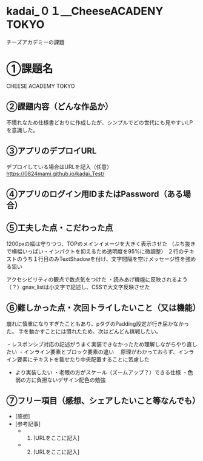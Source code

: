 # kadai_０１＿CheeseACADENY TOKYO
チーズアカデミーの課題

# ①課題名
  CHEESE ACADEMY TOKYO

## ②課題内容（どんな作品か）
 不慣れなため仕様書どおりに作成したが、シンプルでどの世代にも見やすいLPを意識した。

## ③アプリのデプロイURL
デプロイしている場合はURLを記入（任意）
https://0824mami.github.io/kadai_Test/

## ④アプリのログイン用IDまたはPassword（ある場合）

## ⑤工夫した点・こだわった点
1200pxの幅は守りつつ、TOPのメインイメージを大きく表示させた
（ぶち抜きで横幅いっぱい・インパクトを抑えるため透明度を95%に微調整）
２行のテキストのうち１行目のみTextShadowを付け、文字間隔を空けメッセージ性を強める狙い

アクセシビリティの観点で数点気をつけた
・読みあげ機能に反映されるよう（？）gnav_listは小文字で記述し、CSSで大文字反映させた


## ⑥難しかった点・次回トライしたいこと（又は機能）
崩れに慎重になりすぎたこともあり、pタグのPadding設定が行き届かなかった。
手を動かすことには慣れたため、次はどんどん挑戦したい。

・レスポンシブ対応の記述がうまく実装できなかったため理解しながらやり直したい
・インライン要素とブロック要素の違い
　原理がわかっておらず、インライン要素にテキストを載せたり中央配置することに苦慮した
- より実装したい
・老眼の方がスケール（ズームアップ？）できる仕様
・色弱の方に負担ないデザイン配色の勉強

## ⑦フリー項目（感想、シェアしたいこと等なんでも）
- [感想]
- [参考記事]
  - 1. [URLをここに記入]
  - 2. [URLをここに記入]

